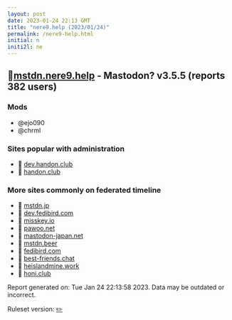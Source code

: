 ```yaml
---
layout: post
date: 2023-01-24 22:13 GMT
title: "nere9.help (2023/01/24)"
permalink: /nere9-help.html
initial: n
initi2l: ne
---
```


## 🐘[mstdn.nere9.help](https://mstdn.nere9.help) - Mastodon? v3.5.5 (reports 382 users)

### Mods
 * @ejo090
 * @chrml

### Sites popular with administration

* 🐘 [dev.handon.club](/dev-handon-club.html)
* 🐘 [handon.club](/handon-club.html)

### More sites commonly on federated timeline

* 🐘 [mstdn.jp](/mstdn-jp.html)
* 🐘 [dev.fedibird.com](/dev-fedibird-com.html)
* 🐘 [misskey.io](/misskey-io.html)
* 🧸 [pawoo.net](/pawoo-net.html)
* 🐘 [mastodon-japan.net](/mastodon-japan-net.html)
* 🐘 [mstdn.beer](/mstdn-beer.html)
* 🐘 [fedibird.com](/fedibird-com.html)
* 🐘 [best-friends.chat](/best-friends-chat.html)
* 🐘 [heislandmine.work](/heislandmine-work.html)
* 🐘 [honi.club](/honi-club.html)

Report generated on: Tue Jan 24 22:13:58 2023. Data may be outdated or incorrect.

Ruleset version: [✏️](/version-pencil)
